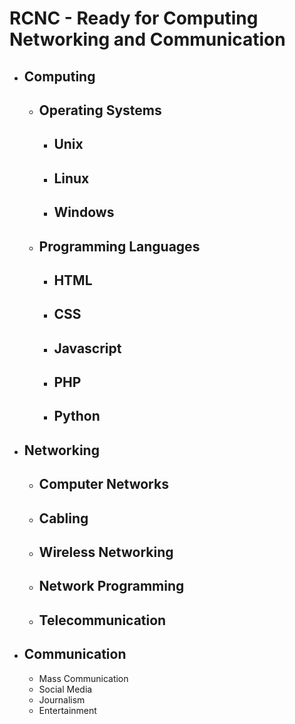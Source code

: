 <h1>RCNC - Ready for Computing Networking and Communication</h1>
<ul>
  <li>
    <h2>Computing</h2>
    <ul>
      <li><h2>Operating Systems</h2></li>
      <ul>
        <li><h2>Unix</h2></li>
        <li><h2>Linux</h2></li>
        <li><h2>Windows</h2></li>
      </ul>
      <li><h2>Programming Languages</h2></li>
      <ul>
        <li><h2>HTML</h2></li>
        <li><h2>CSS</h2></li>
        <li><h2>Javascript</h2></li>
        <li><h2>PHP</h2></li>
        <li><h2>Python</h2></li>
      </ul>
    </ul>
  </li>
  <li><h2>Networking</h2></li>
  <ul>
    <li><h2>Computer Networks</h2></li>
    <li><h2>Cabling</h2></li>
    <li><h2>Wireless Networking</h2></li>
    <li><h2>Network Programming</h2></li>
    <li><h2>Telecommunication</h2></li>
  </ul>
  <li>
    <h2>Communication</h2>
    <ul>
      <li>Mass Communication</li>
      <li>Social Media</li>
      <li>Journalism</li>
      <li>Entertainment</li>
    </ul>
  </li>
</ul>
